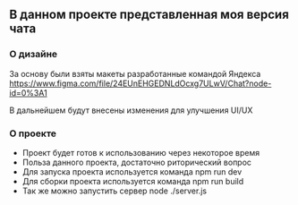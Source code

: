 ## В данном проекте представленная моя версия чата

### О дизайне

За основу были взяты макеты разработанные командой Яндекса https://www.figma.com/file/24EUnEHGEDNLdOcxg7ULwV/Chat?node-id=0%3A1

В дальнейшем будут внесены изменения для улучшения UI/UX

### О проекте
- Проект будет готов к использованию через некоторое время
- Польза данного проекта, достаточно риторический вопрос
- Для запуска проекта используется команда npm run dev
- Для сборки проекта используется команда npm run build
- Так же можно запустить сервер node ./server.js

